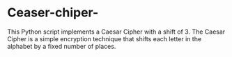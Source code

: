 # Ceaser-chiper-
This Python script implements a Caesar Cipher with a shift of 3. The Caesar Cipher is a simple encryption technique that shifts each letter in the alphabet by a fixed number of places.
